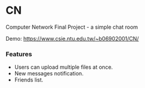 # CN
Computer Network Final Project - a simple chat room

Demo: https://www.csie.ntu.edu.tw/~b06902001/CN/

### Features
* Users can upload multiple files at once.
* New messages notification.
* Friends list.
